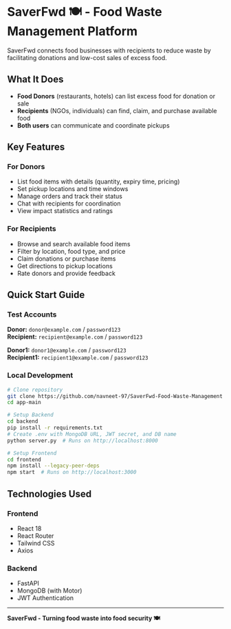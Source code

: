 # SaverFwd 🍽️ - Food Waste Management Platform

SaverFwd connects food businesses with recipients to reduce waste by facilitating donations and low-cost sales of excess food.

## What It Does

- **Food Donors** (restaurants, hotels) can list excess food for donation or sale
- **Recipients** (NGOs, individuals) can find, claim, and purchase available food
- **Both users** can communicate and coordinate pickups

## Key Features

### For Donors
- List food items with details (quantity, expiry time, pricing)
- Set pickup locations and time windows
- Manage orders and track their status
- Chat with recipients for coordination
- View impact statistics and ratings

### For Recipients
- Browse and search available food items
- Filter by location, food type, and price
- Claim donations or purchase items
- Get directions to pickup locations
- Rate donors and provide feedback

## Quick Start Guide

### Test Accounts
**Donor:** `donor@example.com` / `password123`  
**Recipient:** `recipient@example.com` / `password123`

**Donor1:** `donor1@example.com` / `password123`  
**Recipient1:** `recipient1@example.com` / `password123`

### Local Development
```bash
# Clone repository
git clone https://github.com/navneet-97/SaverFwd-Food-Waste-Management
cd app-main

# Setup Backend
cd backend
pip install -r requirements.txt
# Create .env with MongoDB URL, JWT secret, and DB name
python server.py  # Runs on http://localhost:8000

# Setup Frontend
cd frontend
npm install --legacy-peer-deps
npm start  # Runs on http://localhost:3000
```

## Technologies Used

### Frontend
- React 18
- React Router
- Tailwind CSS
- Axios

### Backend
- FastAPI
- MongoDB (with Motor)
- JWT Authentication

---

**SaverFwd - Turning food waste into food security 🍽️**
